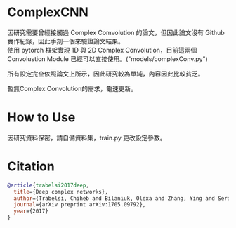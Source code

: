 # ComplexCNN
因研究需要曾經接觸過 Complex Comvolution 的論文，但因此論文沒有 Github 實作紀錄，因此手刻一個來驗證論文結果。  
使用 pytorch 框架實現 1D 與 2D Complex Convolution，目前這兩個 Convolustion Module 已經可以直接使用。("models/complexConv.py")  

所有設定完全依照論文上所示，因此研究較為單純，內容因此比較貧乏。

暫無Complex Convolution的需求，龜速更新。  
# How to Use
因研究資料保密，請自備資料集，train.py 更改設定參數。
# Citation
```bibtex
@article{trabelsi2017deep,  
  title={Deep complex networks},  
  author={Trabelsi, Chiheb and Bilaniuk, Olexa and Zhang, Ying and Serdyuk, Dmitriy and Subramanian, Sandeep and Santos, Joao Felipe and Mehri, Soroush and Rostamzadeh, Negar and Bengio, Yoshua and Pal, Christopher J},  
  journal={arXiv preprint arXiv:1705.09792},  
  year={2017}  
}
```
